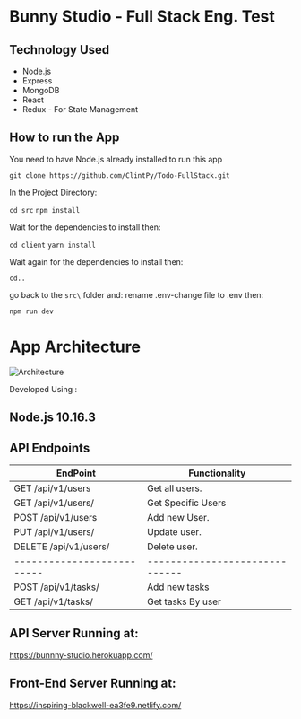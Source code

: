 # Bunny Studio - Full Stack Eng. Test

## Technology Used
- Node.js
- Express
- MongoDB
- React
- Redux - For State Management

## How to run the App

You need to have Node.js already installed to run this app

```git clone https://github.com/ClintPy/Todo-FullStack.git```

In the Project Directory:

```cd src```
```npm install```

Wait for the dependencies to install then:

```cd client```
```yarn install```

Wait again for the dependencies to install then:

```cd..```

go back to the ``src\`` folder and:
rename .env-change file to .env then:

```npm run dev```

# App Architecture

![Architecture](./bunny.png)

Developed Using :
## Node.js 10.16.3

## API Endpoints

| EndPoint                      | Functionality                  |
| --------------------------    | ------------------------------ |
| GET /api/v1/users             | Get all users.                 |
| GET /api/v1/users/<userID>    | Get Specific Users             |
| POST /api/v1/users            | Add new User.                  |
| PUT /api/v1/users/<userID>    | Update user.                   |
| DELETE /api/v1/users/<userID> | Delete user.                   |
| --------------------------    | ------------------------------ |
| POST /api/v1/tasks/<userID>   | Add new tasks                  |
| GET /api/v1/tasks/<userID>    | Get tasks By user              |

## API Server Running at:
https://bunnny-studio.herokuapp.com/

## Front-End Server Running at:
https://inspiring-blackwell-ea3fe9.netlify.com/

